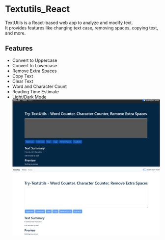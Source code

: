 # Textutils_React
TextUtils is a React-based web app to analyze and modify text.  
It provides features like changing text case, removing spaces, copying text, and more.
## Features
- Convert to Uppercase
- Convert to Lowercase
- Remove Extra Spaces
- Copy Text
- Clear Text
- Word and Character Count
- Reading Time Estimate
- Light/Dark Mode
![image alt](https://github.com/prasadmagdum/Textutils_react/blob/b40cd0947c610ba065bcbc40aa8da02e9cddc274/Screenshot%202025-08-16%20133425.png)
![image alt](https://github.com/prasadmagdum/Textutils_react/blob/245a0fb1b074b35d9063f33c71178f86a69a55c9/Screenshot%202025-08-16%20133346.png)
